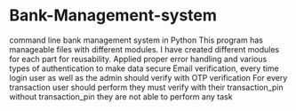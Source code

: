# Bank-Management-system
command line bank management system in Python
This program has manageable files with different modules. I have created different modules for each part for reusability.
Applied proper error handling and various types of authentication to make data secure 
Email verification, every time login user as well as the admin should verify with OTP verification
For every transaction user should perform they must verify with their transaction_pin without transaction_pin they are not able to perform any task